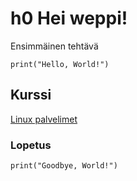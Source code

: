 # h0 Hei weppi!

Ensimmäinen tehtävä

    print("Hello, World!")

## Kurssi
[Linux palvelimet](https://terokarvinen.com/2024/linux-palvelimet-2024-alkukevat/)

### Lopetus

    print("Goodbye, World!")
